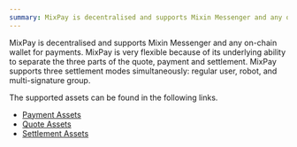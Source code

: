 ```yaml
---
summary: MixPay is decentralised and supports Mixin Messenger and any on-chain wallet for payments.
---
```



MixPay is decentralised and supports Mixin Messenger and any on-chain wallet for payments. MixPay is very flexible because of its underlying ability to separate the three parts of the quote, payment and settlement. MixPay supports three settlement modes simultaneously: regular user, robot, and multi-signature group.

The supported assets can be found in the following links.

-   [Payment Assets](https://mixpay.me/developers/guides/payment-assets)
-   [Quote Assets](https://mixpay.me/developers/guides/quote-assets)
-   [Settlement Assets](https://mixpay.me/developers/guides/settlement-assets)

